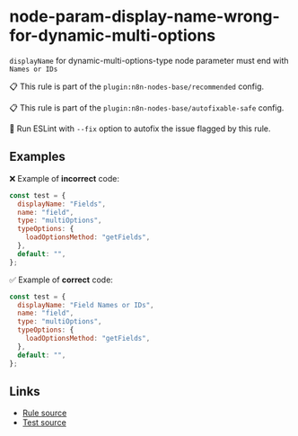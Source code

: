 [//]: # "File generated from a template. Do not edit this file directly."

# node-param-display-name-wrong-for-dynamic-multi-options

`displayName` for dynamic-multi-options-type node parameter must end with `Names or IDs`

📋 This rule is part of the `plugin:n8n-nodes-base/recommended` config.

📋 This rule is part of the `plugin:n8n-nodes-base/autofixable-safe` config.

🔧 Run ESLint with `--fix` option to autofix the issue flagged by this rule.

## Examples

❌ Example of **incorrect** code:

```js
const test = {
  displayName: "Fields",
  name: "field",
  type: "multiOptions",
  typeOptions: {
    loadOptionsMethod: "getFields",
  },
  default: "",
};
```

✅ Example of **correct** code:

```js
const test = {
  displayName: "Field Names or IDs",
  name: "field",
  type: "multiOptions",
  typeOptions: {
    loadOptionsMethod: "getFields",
  },
  default: "",
};
```

## Links

- [Rule source](../../lib/rules/node-param-display-name-wrong-for-dynamic-multi-options.ts)
- [Test source](../../tests/node-param-display-name-wrong-for-dynamic-multi-options.test.ts)
